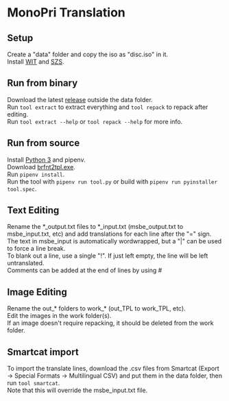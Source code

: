 # MonoPri Translation
## Setup
Create a "data" folder and copy the iso as "disc.iso" in it.  
Install [WIT](https://wit.wiimm.de/download.html) and [SZS](https://szs.wiimm.de/download.html).  
## Run from binary
Download the latest [release](https://github.com/Illidanz/MonoPriTranslation/releases) outside the data folder.  
Run `tool extract` to extract everything and `tool repack` to repack after editing.  
Run `tool extract --help` or `tool repack --help` for more info.  
## Run from source
Install [Python 3](https://www.python.org/downloads/) and pipenv.  
Download [brfnt2tpl.exe](http://wiki.tockdom.com/wiki/Brfnt2tpl).  
Run `pipenv install`.  
Run the tool with `pipenv run tool.py` or build with `pipenv run pyinstaller tool.spec`.  
## Text Editing
Rename the \*\_output.txt files to \*\_input.txt (msbe_output.txt to msbe_input.txt, etc) and add translations for each line after the "=" sign.  
The text in msbe_input is automatically wordwrapped, but a "|" can be used to force a line break.  
To blank out a line, use a single "!". If just left empty, the line will be left untranslated.  
Comments can be added at the end of lines by using #  
## Image Editing
Rename the out\_\* folders to work\_\* (out_TPL to work_TPL, etc).  
Edit the images in the work folder(s).  
If an image doesn't require repacking, it should be deleted from the work folder.  
## Smartcat import
To import the translate lines, download the .csv files from Smartcat (Export -> Special Formats -> Multilingual CSV) and put them in the data folder, then run `tool smartcat`.  
Note that this will override the msbe_input.txt file.  
